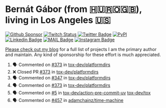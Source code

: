 # Bernát Gábor (from 🇭🇺🇷🇴🇬🇧), living in Los Angeles 🇺🇸

[![Github Sponsor](https://img.shields.io/static/v1?label=Sponsor&message=%E2%9D%A4&logo=GitHub&link=https://github.com/sponsors/gaborbernat&style=flat-square)](https://github.com/sponsors/gaborbernat)
[![Twitch Status](https://img.shields.io/twitch/status/gaborbernat?style=flat-square)](https://www.twitch.tv/gaborbernat)
[![Twitter Badge](https://img.shields.io/badge/-@gjbernat-1ca0f1?style=flat-square&labelColor=1ca0f1&logo=twitter&logoColor=white&link=https://twitter.com/gjbernat)](https://twitter.com/gjbernat)
[![PyPI](https://img.shields.io/badge/-gaborbernat-0073b7?style=flat-square&logo=Python&logoColor=white&link=https://pypi.org/user/gaborbernat/)](https://pypi.org/user/gaborbernat/)
[![Linkedin Badge](https://img.shields.io/badge/-gaborbernat-blue?style=flat-square&logo=Linkedin&logoColor=white&link=https://www.linkedin.com/in/gaborbernat/)](https://www.linkedin.com/in/gaborbernat/)
[![MAIL Badge](https://img.shields.io/badge/-gaborjbernat@gmail.com-c14438?style=flat-square&logo=Gmail&logoColor=white&link=mailto:gaborjbernat@gmail.com)](mailto:gaborjbernat@gmail.com)
[![Instagram Badge](https://img.shields.io/badge/-@gabor__bernat-845EC2?style=flat-square&labelColor=white&logo=Instagram&link=https://instagram.com/gabor_bernat/)](https://instagram.com/gabor_bernat)

[Please check out my blog](https://bernat.tech/about/) for a full list of projects I am the primary author and maintain.
Any kind of sponsorship for these effort is much appreciated.

<!--START_SECTION:activity-->

1. 🗣 Commented on [#373](https://github.com/tox-dev/platformdirs/pull/373#issuecomment-3226259149) in [tox-dev/platformdirs](https://github.com/tox-dev/platformdirs)
2. ❌ Closed PR [#373](https://github.com/tox-dev/platformdirs/pull/373) in [tox-dev/platformdirs](https://github.com/tox-dev/platformdirs)
3. 🗣 Commented on [#347](https://github.com/tox-dev/platformdirs/issues/347#issuecomment-3226256509) in [tox-dev/platformdirs](https://github.com/tox-dev/platformdirs)
4. 🗣 Commented on [#373](https://github.com/tox-dev/platformdirs/pull/373#issuecomment-3226246787) in [tox-dev/platformdirs](https://github.com/tox-dev/platformdirs)
5. 🗣 Commented on [#5](https://github.com/tox-dev/action-pre-commit-uv/issues/5#issuecomment-3225769768) in [tox-dev/action-pre-commit-uv](https://github.com/tox-dev/action-pre-commit-uv)
   [tox-dev/tox](https://github.com/tox-dev/tox)
5. 🗣 Commented on [#457](https://github.com/adamchainz/time-machine/pull/457#issuecomment-2197730644) in
[adamchainz/time-machine](https://github.com/adamchainz/time-machine)
<!--END_SECTION:activity-->
